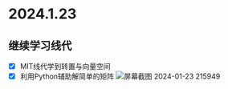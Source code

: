 # 2024.1.23
## 继续学习线代
- [x] MIT线代学到转置与向量空间
- [x] 利用Python辅助解简单的矩阵
![屏幕截图 2024-01-23 215949](https://github.com/RunningGT/-AI_Learning-/blob/main/code/image/-AI_Learning-/image/%E5%B1%8F%E5%B9%95%E6%88%AA%E5%9B%BE%202024-01-23%20215949.png)
